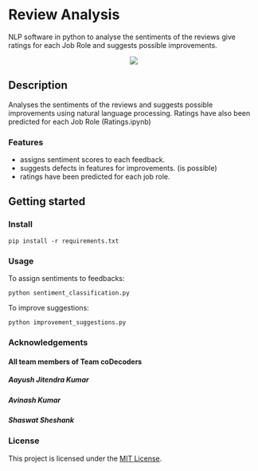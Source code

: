 # Review Analysis

NLP software in python to analyse the sentiments of the reviews give ratings for each Job Role and suggests possible improvements.

<div align="center">
  <kbd>
    <img src="images/DALL·E 2023-01-04 21.30.53 - a cute robot.png" />
  </kbd>
</div>

## Description

Analyses the sentiments of the reviews and suggests possible improvements using natural language processing. Ratings have also been predicted for each Job Role (Ratings.ipynb)

### Features

- assigns sentiment scores to each feedback.
- suggests defects in features for improvements. (is possible)
- ratings have been predicted for each job role.

## Getting started


### Install

```
pip install -r requirements.txt
```

### Usage

To assign sentiments to feedbacks:
```
python sentiment_classification.py
```

To improve suggestions:
```
python improvement_suggestions.py
```

### Acknowledgements

#### All team members of Team coDecoders
##### Aayush Jitendra Kumar
##### Avinash Kumar
##### Shaswat Sheshank

### License

This project is licensed under the [MIT License](LICENSE.md).
